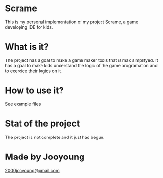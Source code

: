 # Scrame
This is my personal implementation of my project Scrame, a game developing IDE for kids.

# What is it?
The project has a goal to make a game maker tools that is max simplifyed. It has a goal to make kids understand the logic of the game programation and to exercice their logics on it.

# How to use it?
See example files

# Stat of the project
The project is not complete and it just has begun. 

# Made by Jooyoung
2000jooyoung@gmail.com
